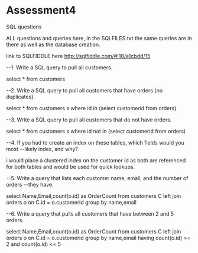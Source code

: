 # Assessment4
SQL questions

ALL questions and queries here, in the SQLFILES.txt the same queries are in there as well as the database creation.

link to SQLFIDDLE here http://sqlfiddle.com/#!18/e1cbdd/15

--1. Write a SQL query to pull all customers.

select * from customers

--2. Write a SQL query to pull all customers that have orders (no duplicates).

select *
from customers s
where 
id in (select customerid from orders)

--3. Write a SQL query to pull all customers that do not have orders.

select *
from customers s
where 
id not in (select customerid from orders)


--4. If you had to create an index on these tables, which fields would you most 
--likely index, and why?


i would place a clustered index on the customer id as both are referenced for both tables and would be used for quick lookups.


--5. Write a query that lists each customer name, email, and the number of orders 
--they have.

select Name,Email,count(o.id) as OrderCount
from customers C
left join orders o on C.id = o.customerid
group by name,email

--6. Write a query that pulls all customers that have between 2 and 5 orders.

select Name,Email,count(o.id) as OrderCount
from customers C
left join orders o on C.id = o.customerid
group by name,email
having count(o.id) >= 2 and  count(o.id) <= 5

